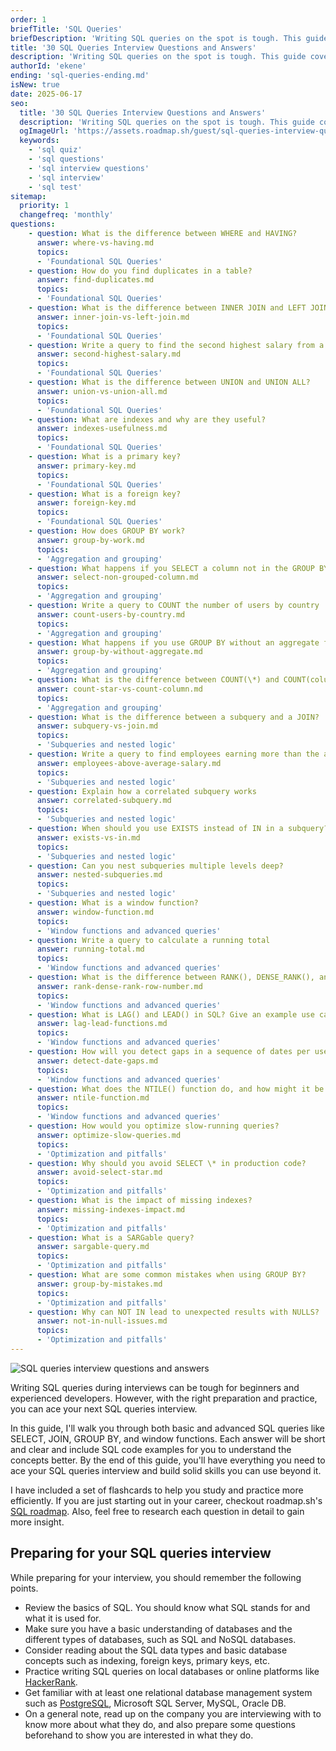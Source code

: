```yaml
---
order: 1
briefTitle: 'SQL Queries'
briefDescription: 'Writing SQL queries on the spot is tough. This guide covers 30 common SQL queries interview questions with examples, code snippets, and explanations.'
title: '30 SQL Queries Interview Questions and Answers'
description: 'Writing SQL queries on the spot is tough. This guide covers 30 common SQL queries interview questions with examples, code snippets, and explanations.'
authorId: 'ekene'
ending: 'sql-queries-ending.md'
isNew: true
date: 2025-06-17
seo:
  title: '30 SQL Queries Interview Questions and Answers'
  description: 'Writing SQL queries on the spot is tough. This guide covers 30 common SQL queries interview questions with examples, code snippets, and explanations.'
  ogImageUrl: 'https://assets.roadmap.sh/guest/sql-queries-interview-questions-and-answers-q3qua.jpg'
  keywords: 
    - 'sql quiz' 
    - 'sql questions' 
    - 'sql interview questions' 
    - 'sql interview' 
    - 'sql test'
sitemap:
  priority: 1
  changefreq: 'monthly'
questions:
    - question: What is the difference between WHERE and HAVING?
      answer: where-vs-having.md
      topics:
      - 'Foundational SQL Queries'
    - question: How do you find duplicates in a table?
      answer: find-duplicates.md
      topics:
      - 'Foundational SQL Queries'
    - question: What is the difference between INNER JOIN and LEFT JOIN?
      answer: inner-join-vs-left-join.md
      topics:
      - 'Foundational SQL Queries'
    - question: Write a query to find the second highest salary from a table
      answer: second-highest-salary.md
      topics:
      - 'Foundational SQL Queries'
    - question: What is the difference between UNION and UNION ALL?
      answer: union-vs-union-all.md
      topics:
      - 'Foundational SQL Queries'
    - question: What are indexes and why are they useful?
      answer: indexes-usefulness.md
      topics:
      - 'Foundational SQL Queries'
    - question: What is a primary key?
      answer: primary-key.md
      topics:
      - 'Foundational SQL Queries'
    - question: What is a foreign key?
      answer: foreign-key.md
      topics:
      - 'Foundational SQL Queries'
    - question: How does GROUP BY work?
      answer: group-by-work.md
      topics:
      - 'Aggregation and grouping'
    - question: What happens if you SELECT a column not in the GROUP BY clause?
      answer: select-non-grouped-column.md
      topics:
      - 'Aggregation and grouping'
    - question: Write a query to COUNT the number of users by country
      answer: count-users-by-country.md
      topics:
      - 'Aggregation and grouping'
    - question: What happens if you use GROUP BY without an aggregate function?
      answer: group-by-without-aggregate.md
      topics:
      - 'Aggregation and grouping'
    - question: What is the difference between COUNT(\*) and COUNT(column_name)?
      answer: count-star-vs-count-column.md
      topics:
      - 'Aggregation and grouping'
    - question: What is the difference between a subquery and a JOIN?
      answer: subquery-vs-join.md
      topics:
      - 'Subqueries and nested logic'
    - question: Write a query to find employees earning more than the average salary
      answer: employees-above-average-salary.md
      topics:
      - 'Subqueries and nested logic'
    - question: Explain how a correlated subquery works
      answer: correlated-subquery.md
      topics:
      - 'Subqueries and nested logic'
    - question: When should you use EXISTS instead of IN in a subquery?
      answer: exists-vs-in.md
      topics:
      - 'Subqueries and nested logic'
    - question: Can you nest subqueries multiple levels deep?
      answer: nested-subqueries.md
      topics:
      - 'Subqueries and nested logic'
    - question: What is a window function?
      answer: window-function.md
      topics:
      - 'Window functions and advanced queries'
    - question: Write a query to calculate a running total
      answer: running-total.md
      topics:
      - 'Window functions and advanced queries'
    - question: What is the difference between RANK(), DENSE_RANK(), and ROW_NUMBER()?
      answer: rank-dense-rank-row-number.md
      topics:
      - 'Window functions and advanced queries'
    - question: What is LAG() and LEAD() in SQL? Give an example use case
      answer: lag-lead-functions.md
      topics:
      - 'Window functions and advanced queries'
    - question: How will you detect gaps in a sequence of dates per user?
      answer: detect-date-gaps.md
      topics:
      - 'Window functions and advanced queries'
    - question: What does the NTILE() function do, and how might it be useful in analyzing data?
      answer: ntile-function.md
      topics:
      - 'Window functions and advanced queries'
    - question: How would you optimize slow-running queries?
      answer: optimize-slow-queries.md
      topics:
      - 'Optimization and pitfalls'
    - question: Why should you avoid SELECT \* in production code?
      answer: avoid-select-star.md
      topics:
      - 'Optimization and pitfalls'
    - question: What is the impact of missing indexes?
      answer: missing-indexes-impact.md
      topics:
      - 'Optimization and pitfalls'
    - question: What is a SARGable query?
      answer: sargable-query.md
      topics:
      - 'Optimization and pitfalls'
    - question: What are some common mistakes when using GROUP BY?
      answer: group-by-mistakes.md
      topics:
      - 'Optimization and pitfalls'
    - question: Why can NOT IN lead to unexpected results with NULLS?
      answer: not-in-null-issues.md
      topics:
      - 'Optimization and pitfalls'
---
```


![SQL queries interview questions and answers](https://assets.roadmap.sh/guest/sql-queries-interview-questions-and-answers-q3qua.jpg)

Writing SQL queries during interviews can be tough for beginners and experienced developers. However, with the right preparation and practice, you can ace your next SQL queries interview.

In this guide, I'll walk you through both basic and advanced SQL queries like SELECT, JOIN, GROUP BY, and window functions. Each answer will be short and clear and include SQL code examples for you to understand the concepts better. By the end of this guide, you'll have everything you need to ace your SQL queries interview and build solid skills you can use beyond it.

I have included a set of flashcards to help you study and practice more efficiently. If you are just starting out in your career, checkout roadmap.sh's [SQL roadmap](https://roadmap.sh/sql). Also, feel free to research each question in detail to gain more insight.

## Preparing for your SQL queries interview

While preparing for your interview, you should remember the following points.

- Review the basics of SQL. You should know what SQL stands for and what it is used for.
- Make sure you have a basic understanding of databases and the different types of databases, such as SQL and NoSQL databases.
- Consider reading about the SQL data types and basic database concepts such as indexing, foreign keys, primary keys, etc.
- Practice writing SQL queries on local databases or online platforms like [HackerRank](https://www.hackerrank.com/domains/sql).
- Get familiar with at least one relational database management system such as [PostgreSQL](https://roadmap.sh/postgresql-dba), Microsoft SQL Server, MySQL, Oracle DB.
- On a general note, read up on the company you are interviewing with to know more about what they do, and also prepare some questions beforehand to show you are interested in what they do.
